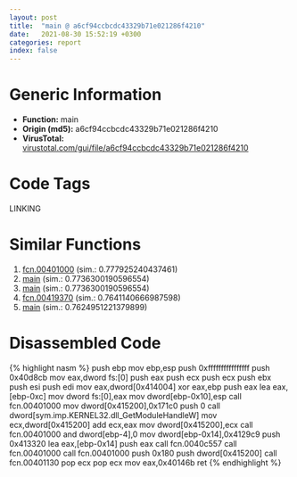 ```yaml
---
layout: post
title:  "main @ a6cf94ccbcdc43329b71e021286f4210"
date:   2021-08-30 15:52:19 +0300
categories: report
index: false
---
```


# Generic Information
- **Function:** main
- **Origin (md5):** a6cf94ccbcdc43329b71e021286f4210
- **VirusTotal:** [virustotal.com/gui/file/a6cf94ccbcdc43329b71e021286f4210][virustotal_ref]

# Code Tags
<span class="tag" id="LINKING">LINKING</span>


# Similar Functions

1. [fcn.00401000][similar_1_ref] (sim.: 0.777925240437461)
2. [main][similar_2_ref] (sim.: 0.7736300190596554)
3. [main][similar_3_ref] (sim.: 0.7736300190596554)
4. [fcn.00419370][similar_4_ref] (sim.: 0.7641140666987598)
5. [main][similar_5_ref] (sim.: 0.7624951221379899)


# Disassembled Code

{% highlight nasm %}
push ebp
mov ebp,esp
push 0xffffffffffffffff
push 0x40d8cb
mov eax,dword fs:[0]
push eax
push ecx
push ecx
push ebx
push esi
push edi
mov eax,dword[0x414004]
xor eax,ebp
push eax
lea eax,[ebp-0xc]
mov dword fs:[0],eax
mov dword[ebp-0x10],esp
call fcn.00401000
mov dword[0x415200],0x171c0
push 0
call dword[sym.imp.KERNEL32.dll_GetModuleHandleW]
mov ecx,dword[0x415200]
add ecx,eax
mov dword[0x415200],ecx
call fcn.00401000
and dword[ebp-4],0
mov dword[ebp-0x14],0x4129c9
push 0x413320
lea eax,[ebp-0x14]
push eax
call fcn.0040c557
call fcn.00401000
call fcn.00401000
push 0x180
push dword[0x415200]
call fcn.00401130
pop ecx
pop ecx
mov eax,0x40146b
ret 
{% endhighlight %}


[similar_1_ref]: /report/fcn.00401000@69b3c79878674ea715338a112bb5caa6
[similar_2_ref]: /report/main@617bd594ba13d0dcc08a315774c342d4
[similar_3_ref]: /report/main@b8b9b802e96d8e813c605554cf6f7018
[similar_4_ref]: /report/fcn.00419370@0aa2d73a5300dff2412388945614b507
[similar_5_ref]: /report/main@53f4678414ce7afa3232e70113298724
[virustotal_ref]: https://www.virustotal.com/gui/file/a6cf94ccbcdc43329b71e021286f4210